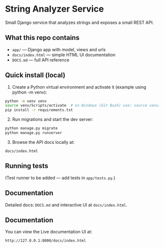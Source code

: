 # String Analyzer Service

Small Django service that analyzes strings and exposes a small REST API.

## What this repo contains

- `app/` — Django app with model, views and urls
- `docs/index.html` — simple HTML UI documentation
- `DOCS.md` — full API reference

## Quick install (local)

1. Create a Python virtual environment and activate it (example using python -m venv):

```bash
python -m venv venv
source venv/Scripts/activate  # on Windows (Git Bash) use: source venv/Scripts/activate
pip install -r requirements.txt
```

2. Run migrations and start the dev server:

```bash
python manage.py migrate
python manage.py runserver
```

3. Browse the API docs locally at:

```
docs/index.html
```

## Running tests

(Test runner to be added — add tests in `app/tests.py`.)

## Documentation

Detailed docs: `DOCS.md` and interactive UI at `docs/index.html`.

## Documentation

You can view the Live documentation UI at:

```
http://127.0.0.1:8000/docs/index.html
```

